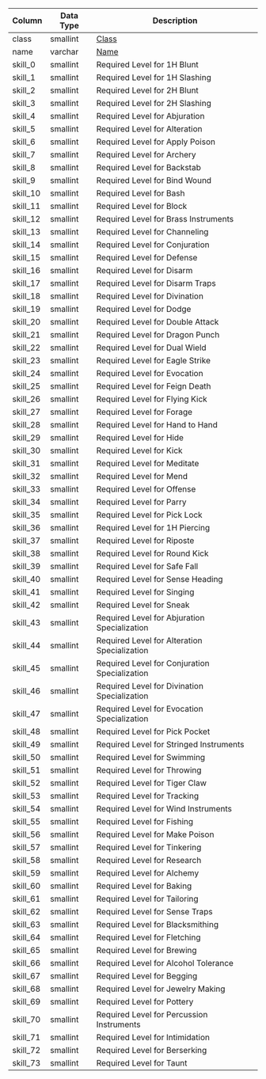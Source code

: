| Column   | Data Type | Description                                                           |
| -------- | --------- | --------------------------------------------------------------------- |
| class    | smallint  | [Class](https://eqemu.gitbook.io/server/categories/player/class-list) |
| name     | varchar   | [Name](https://eqemu.gitbook.io/server/categories/player/class-list)  |
| skill_0  | smallint  | Required Level for 1H Blunt                                           |
| skill_1  | smallint  | Required Level for 1H Slashing                                        |
| skill_2  | smallint  | Required Level for 2H Blunt                                           |
| skill_3  | smallint  | Required Level for 2H Slashing                                        |
| skill_4  | smallint  | Required Level for Abjuration                                         |
| skill_5  | smallint  | Required Level for Alteration                                         |
| skill_6  | smallint  | Required Level for Apply Poison                                       |
| skill_7  | smallint  | Required Level for Archery                                            |
| skill_8  | smallint  | Required Level for Backstab                                           |
| skill_9  | smallint  | Required Level for Bind Wound                                         |
| skill_10 | smallint  | Required Level for Bash                                               |
| skill_11 | smallint  | Required Level for Block                                              |
| skill_12 | smallint  | Required Level for Brass Instruments                                  |
| skill_13 | smallint  | Required Level for Channeling                                         |
| skill_14 | smallint  | Required Level for Conjuration                                        |
| skill_15 | smallint  | Required Level for Defense                                            |
| skill_16 | smallint  | Required Level for Disarm                                             |
| skill_17 | smallint  | Required Level for Disarm Traps                                       |
| skill_18 | smallint  | Required Level for Divination                                         |
| skill_19 | smallint  | Required Level for Dodge                                              |
| skill_20 | smallint  | Required Level for Double Attack                                      |
| skill_21 | smallint  | Required Level for Dragon Punch                                       |
| skill_22 | smallint  | Required Level for Dual Wield                                         |
| skill_23 | smallint  | Required Level for Eagle Strike                                       |
| skill_24 | smallint  | Required Level for Evocation                                          |
| skill_25 | smallint  | Required Level for Feign Death                                        |
| skill_26 | smallint  | Required Level for Flying Kick                                        |
| skill_27 | smallint  | Required Level for Forage                                             |
| skill_28 | smallint  | Required Level for Hand to Hand                                       |
| skill_29 | smallint  | Required Level for Hide                                               |
| skill_30 | smallint  | Required Level for Kick                                               |
| skill_31 | smallint  | Required Level for Meditate                                           |
| skill_32 | smallint  | Required Level for Mend                                               |
| skill_33 | smallint  | Required Level for Offense                                            |
| skill_34 | smallint  | Required Level for Parry                                              |
| skill_35 | smallint  | Required Level for Pick Lock                                          |
| skill_36 | smallint  | Required Level for 1H Piercing                                        |
| skill_37 | smallint  | Required Level for Riposte                                            |
| skill_38 | smallint  | Required Level for Round Kick                                         |
| skill_39 | smallint  | Required Level for Safe Fall                                          |
| skill_40 | smallint  | Required Level for Sense Heading                                      |
| skill_41 | smallint  | Required Level for Singing                                            |
| skill_42 | smallint  | Required Level for Sneak                                              |
| skill_43 | smallint  | Required Level for Abjuration Specialization                          |
| skill_44 | smallint  | Required Level for Alteration Specialization                          |
| skill_45 | smallint  | Required Level for Conjuration Specialization                         |
| skill_46 | smallint  | Required Level for Divination Specialization                          |
| skill_47 | smallint  | Required Level for Evocation Specialization                           |
| skill_48 | smallint  | Required Level for Pick Pocket                                        |
| skill_49 | smallint  | Required Level for Stringed Instruments                               |
| skill_50 | smallint  | Required Level for Swimming                                           |
| skill_51 | smallint  | Required Level for Throwing                                           |
| skill_52 | smallint  | Required Level for Tiger Claw                                         |
| skill_53 | smallint  | Required Level for Tracking                                           |
| skill_54 | smallint  | Required Level for Wind Instruments                                   |
| skill_55 | smallint  | Required Level for Fishing                                            |
| skill_56 | smallint  | Required Level for Make Poison                                        |
| skill_57 | smallint  | Required Level for Tinkering                                          |
| skill_58 | smallint  | Required Level for Research                                           |
| skill_59 | smallint  | Required Level for Alchemy                                            |
| skill_60 | smallint  | Required Level for Baking                                             |
| skill_61 | smallint  | Required Level for Tailoring                                          |
| skill_62 | smallint  | Required Level for Sense Traps                                        |
| skill_63 | smallint  | Required Level for Blacksmithing                                      |
| skill_64 | smallint  | Required Level for Fletching                                          |
| skill_65 | smallint  | Required Level for Brewing                                            |
| skill_66 | smallint  | Required Level for Alcohol Tolerance                                  |
| skill_67 | smallint  | Required Level for Begging                                            |
| skill_68 | smallint  | Required Level for Jewelry Making                                     |
| skill_69 | smallint  | Required Level for Pottery                                            |
| skill_70 | smallint  | Required Level for Percussion Instruments                             |
| skill_71 | smallint  | Required Level for Intimidation                                       |
| skill_72 | smallint  | Required Level for Berserking                                         |
| skill_73 | smallint  | Required Level for Taunt                                              |